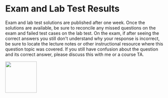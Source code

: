 # Exam and Lab Test Results

Exam and lab test solutions are published after one week. Once the solutions
are available, be sure to reconcile any missed questions on the exam and failed
test cases on the lab test. On the exam, if after seeing the correct answers
you still don't understand why your response is incorrect, be sure to locate
the lecture notes or other instructional resource where this question topic was
covered. If you still have confusion about the question and its correct answer,
please discuss this with me or a course TA.

<img src="../../img/rags.jpg" width="100">

